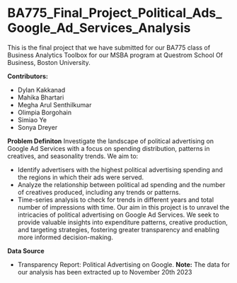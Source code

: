 # BA775_Final_Project_Political_Ads_Google_Ad_Services_Analysis

This is the final project that we have submitted for our BA775 class of Business Analytics Toolbox for our MSBA program at Questrom School Of Business, Boston University.

**Contributors:**
* Dylan Kakkanad
* Mahika Bhartari
* Megha Arul Senthilkumar
* Olimpia Borgohain
* Simiao Ye
* Sonya Dreyer
  <br>

**Problem Definiton**
Investigate the landscape of political advertising on Google Ad Services with a focus on spending distribution, patterns in creatives, and seasonality trends.
We aim to:
* Identify advertisers with the highest political advertising spending and the regions in which their ads were served.
* Analyze the relationship between political ad spending and the number of creatives produced, including any trends or patterns.
* Time-series analysis to check for trends in different years and total number of impressions with time.
Our aim in this project is to unravel the intricacies of political advertising on Google Ad Services. We seek to provide valuable insights into expenditure patterns, creative production, and targeting strategies, fostering greater transparency and enabling more informed decision-making.

**Data Source**
* Transparency Report: Political Advertising on Google.
**Note:** The data for our analysis has been extracted up to November 20th 2023
